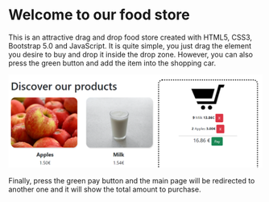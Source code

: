 # Welcome to our food store

This is an attractive drag and drop food store created with HTML5, CSS3, Bootstrap 5.0 and JavaScript. It is quite simple, you just drag the element you desire to buy and drop it inside the drop zone. However, you can also press the green button and add the item into the shopping car.

![](https://raw.githubusercontent.com/tonyponyy/Tienda-comida/main/img/dropsection.PNG)

Finally, press the green pay button and the main page will be redirected to another one and it will show the total amount to purchase.
